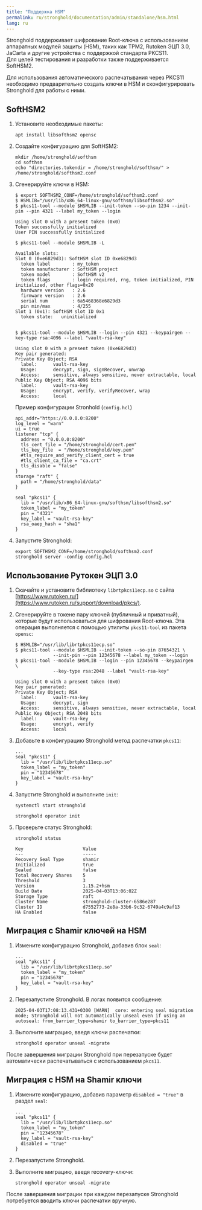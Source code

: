 ```yaml
---
title: "Поддержка HSM"
permalink: ru/stronghold/documentation/admin/standalone/hsm.html
lang: ru
---
```


Stronghold поддерживает шифрование Root-ключа с использованием аппаратных модулей защиты (HSM), таких как TPM2, Rutoken ЭЦП 3.0, JaCarta и другие устройства с поддержкой стандарта PKCS11.  
Для целей тестирования и разработки также поддерживается SoftHSM2.  

Для использования автоматического распечатывания через PKCS11 необходимо предварительно создать ключи в HSM и сконфигурировать Stronghold для работы с ними.

## SoftHSM2

1. Установите необходимые пакеты:

   ```shell
   apt install libsofthsm2 opensc
   ```

1. Создайте конфигурацию для SoftHSM2:

   ```shell
   mkdir /home/stronghold/softhsm
   cd softhsm
   echo "directories.tokendir = /home/stronghold/softhsm/" > /home/stronghold/softhsm2.conf
   ```

1. Сгенерируйте ключи в HSM:

   ```shell
   $ export SOFTHSM2_CONF=/home/stronghold/softhsm2.conf
   $ HSMLIB="/usr/lib/x86_64-linux-gnu/softhsm/libsofthsm2.so"
   $ pkcs11-tool --module $HSMLIB --init-token --so-pin 1234 --init-pin --pin 4321 --label my_token --login

   Using slot 0 with a present token (0x0)
   Token successfully initialized
   User PIN successfully initialized

   $ pkcs11-tool --module $HSMLIB -L

   Available slots:
   Slot 0 (0xe6829d3): SoftHSM slot ID 0xe6829d3
     token label        : my_token
     token manufacturer : SoftHSM project
     token model        : SoftHSM v2
     token flags        : login required, rng, token initialized, PIN initialized, other flags=0x20
     hardware version   : 2.6
     firmware version   : 2.6
     serial num         : 6a5468368e6829d3
     pin min/max        : 4/255
   Slot 1 (0x1): SoftHSM slot ID 0x1
     token state:   uninitialized


   $ pkcs11-tool --module $HSMLIB --login --pin 4321 --keypairgen --key-type rsa:4096 --label "vault-rsa-key"

   Using slot 0 with a present token (0xe6829d3)
   Key pair generated:
   Private Key Object; RSA
     label:      vault-rsa-key
     Usage:      decrypt, sign, signRecover, unwrap
     Access:     sensitive, always sensitive, never extractable, local
   Public Key Object; RSA 4096 bits
     label:      vault-rsa-key
     Usage:      encrypt, verify, verifyRecover, wrap
     Access:     local
   ```

   Пример конфигурации Stronhold (`config.hcl`)

   ```console
   api_addr="https://0.0.0.0:8200"
   log_level = "warn"
   ui = true
   listener "tcp" {
     address = "0.0.0.0:8200"
     tls_cert_file = "/home/stronghold/cert.pem"
     tls_key_file  = "/home/stronghold/key.pem"
     #tls_require_and_verify_client_cert = true
     #tls_client_ca_file = "ca.crt"
     tls_disable = "false"
   }
   storage "raft" {
     path = "/home/stronghold/data"
   }

   seal "pkcs11" {
     lib = "/usr/lib/x86_64-linux-gnu/softhsm/libsofthsm2.so"
     token_label = "my_token"
     pin = "4321"
     key_label = "vault-rsa-key"
     rsa_oaep_hash = "sha1"
   }
   ```

1. Запустите Stronghold:

   ```shell
   export SOFTHSM2_CONF=/home/stronghold/softhsm2.conf
   stronghold server -config config.hcl
   ```

## Использование Рутокен ЭЦП 3.0

1. Скачайте и установите библиотеку `librtpkcs11ecp.so` с сайта [https://www.rutoken.ru/](https://www.rutoken.ru/support/download/pkcs/).

1. Сгенерируйте в токене пару ключей (публичный и приватный), которые будут использоваться для шифрования Root-ключа. Эта операция выполняется с помощью утилиты `pkcs11-tool` из пакета `opensc`:

   ```shell
   $ HSMLIB="/usr/lib/librtpkcs11ecp.so"
   $ pkcs11-tool --module $HSMLIB --init-token --so-pin 87654321 \
                 --init-pin --pin 12345678 --label my_token --login
   $ pkcs11-tool --module $HSMLIB --login --pin 12345678 --keypairgen \
                 --key-type rsa:2048 --label "vault-rsa-key"

   Using slot 0 with a present token (0x0)
   Key pair generated:
   Private Key Object; RSA
     label:      vault-rsa-key
     Usage:      decrypt, sign
     Access:     sensitive, always sensitive, never extractable, local
   Public Key Object; RSA 2048 bits
     label:      vault-rsa-key
     Usage:      encrypt, verify
     Access:     local
   ```

1. Добавьте в конфигурацию Stronghold метод распечатки `pkcs11`:

   ```console
   ...
   seal "pkcs11" {
     lib = "/usr/lib/librtpkcs11ecp.so"
     token_label = "my_token"
     pin = "12345678"
     key_label = "vault-rsa-key"
   }
   ```

1. Запустите Stronghold и выполните `init`:

   ```shell
   systemctl start stronghold

   stronghold operator init
   ```

1. Проверьте статус Stronghold:

   ```shell
   stronghold status

   Key                      Value
   ---                      -----
   Recovery Seal Type       shamir
   Initialized              true
   Sealed                   false
   Total Recovery Shares    5
   Threshold                3
   Version                  1.15.2+hsm
   Build Date               2025-04-03T13:06:02Z
   Storage Type             raft
   Cluster Name             stronghold-cluster-6586e287
   Cluster ID               d7552773-2e8a-33b6-9c32-6749a4c9af13
   HA Enabled               false
   ```

## Миграция с Shamir ключей на HSM

1. Измените конфигурацию Stronghold, добавив блок `seal`:

   ```console
   ...
   seal "pkcs11" {
     lib = "/usr/lib/librtpkcs11ecp.so"
     token_label = "my_token"
     pin = "12345678"
     key_label = "vault-rsa-key"
   }
   ```

1. Перезапустите Stronghold. В логах появится сообщение:

   ```console
   2025-04-03T17:08:13.431+0300 [WARN]  core: entering seal migration mode; Stronghold will not automatically unseal even if using an autoseal: from_barrier_type=shamir to_barrier_type=pkcs11
   ```

1. Выполните миграцию, введя ключи распечатки:

   ```shell
   stronghold operator unseal -migrate
   ```

После завершения миграции Stronghold при перезапуске будет автоматически распечатываться с использованием `pkcs11`.

## Миграция с HSM на Shamir ключи

1. Измените конфигурацию, добавив параметр `disabled = "true"` в раздел `seal`:

   ```console
   ...
   seal "pkcs11" {
     lib = "/usr/lib/librtpkcs11ecp.so"
     token_label = "my_token"
     pin = "12345678"
     key_label = "vault-rsa-key"
     disabled = "true"
   }
   ```

1. Перезапустите Stronghold.

1. Выполните миграцию, введя recovery-ключи:

   ```shell
   stronghold operator unseal -migrate
   ```

После завершения миграции при каждом перезапуске Stronghold потребуется вводить ключи распечатки вручную.
